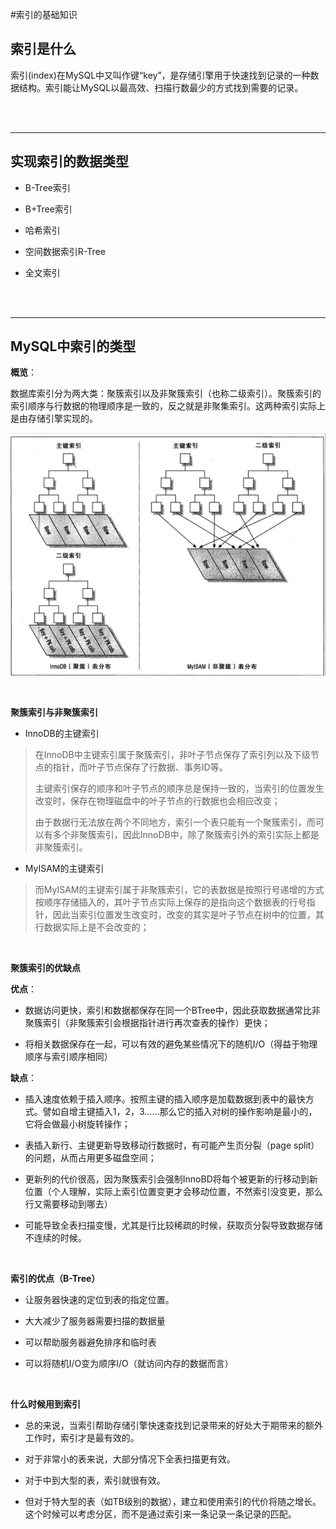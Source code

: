 #索引的基础知识

## 索引是什么
索引(index)在MySQL中又叫作键“key”，是存储引擎用于快速找到记录的一种数据结构。索引能让MySQL以最高效、扫描行数最少的方式找到需要的记录。

<br><br>

---

## 实现索引的数据类型

- B-Tree索引

- B+Tree索引

- 哈希索引

- 空间数据索引R-Tree

- 全文索引

<br><br>

---

## MySQL中索引的类型
**概览**：

数据库索引分为两大类：聚簇索引以及非聚簇索引（也称二级索引）。聚簇索引的索引顺序与行数据的物理顺序是一致的，反之就是非聚集索引。这两种索引实际上是由存储引擎实现的。

![](index.png)

<br>

**聚簇索引与非聚簇索引**
 
- InnoDB的主键索引
 
> 在InnoDB中主键索引属于聚簇索引，非叶子节点保存了索引列以及下级节点的指针，而叶子节点保存了行数据、事务ID等。
>  
> 主键索引保存的顺序和叶子节点的顺序总是保持一致的，当索引的位置发生改变时，保存在物理磁盘中的叶子节点的行数据也会相应改变；
>  
> 由于数据行无法放在两个不同地方，索引一个表只能有一个聚簇索引，而可以有多个非聚簇索引，因此InnoDB中，除了聚簇索引外的索引实际上都是非聚簇索引。
 
- MyISAM的主键索引
 
> 而MyISAM的主键索引属于非聚簇索引，它的表数据是按照行号递增的方式按顺序存储插入的，其叶子节点实际上保存的是指向这个数据表的行号指针，因此当索引位置发生改变时，改变的其实是叶子节点在树中的位置，其行数据实际上是不会改变的；

<br>

**聚簇索引的优缺点**

**优点**：

- 数据访问更快，索引和数据都保存在同一个BTree中，因此获取数据通常比非聚簇索引（非聚簇索引会根据指针进行再次查表的操作）更快；

- 将相关数据保存在一起，可以有效的避免某些情况下的随机I/O（得益于物理顺序与索引顺序相同）

**缺点**：

- 插入速度依赖于插入顺序。按照主键的插入顺序是加载数据到表中的最快方式。譬如自增主键插入1，2，3……那么它的插入对树的操作影响是最小的，它将会做最小树旋转操作；

- 表插入新行、主键更新导致移动行数据时，有可能产生页分裂（page split）的问题，从而占用更多磁盘空间；

- 更新列的代价很高，因为聚簇索引会强制InnoBD将每个被更新的行移动到新位置（个人理解，实际上索引位置变更才会移动位置，不然索引没变更，那么行又需要移动到哪去）

- 可能导致全表扫描变慢，尤其是行比较稀疏的时候，获取页分裂导致数据存储不连续的时候。

<br>

**索引的优点（B-Tree）**

- 让服务器快速的定位到表的指定位置。

- 大大减少了服务器需要扫描的数据量

- 可以帮助服务器避免排序和临时表

- 可以将随机I/O变为顺序I/O（就访问内存的数据而言）

<br>

**什么时候用到索引**

- 总的来说，当索引帮助存储引擎快速查找到记录带来的好处大于期带来的额外工作时，索引才是最有效的。

- 对于非常小的表来说，大部分情况下全表扫描更有效。

- 对于中到大型的表，索引就很有效。

- 但对于特大型的表（如TB级别的数据），建立和使用索引的代价将随之增长。这个时候可以考虑分区，而不是通过索引来一条记录一条记录的匹配。
